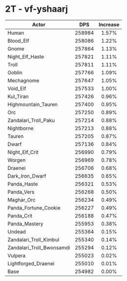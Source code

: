 # 2T - vf-yshaarj
| Actor | DPS | Increase |
|---|:---:|:---:|
|Human|258984|1.57%|
|Blood_Elf|258086|1.22%|
|Gnome|257864|1.13%|
|Night_Elf_Haste|257821|1.11%|
|Troll|257811|1.11%|
|Goblin|257766|1.09%|
|Mechagnome|257647|1.05%|
|Void_Elf|257533|1.00%|
|Kul_Tiran|257426|0.96%|
|Highmountain_Tauren|257400|0.95%|
|Orc|257250|0.89%|
|Zandalari_Troll_Paku|257214|0.88%|
|Nightborne|257213|0.88%|
|Tauren|257205|0.87%|
|Dwarf|257136|0.84%|
|Night_Elf_Crit|256990|0.79%|
|Worgen|256969|0.78%|
|Draenei|256706|0.68%|
|Dark_Iron_Dwarf|256635|0.65%|
|Panda_Haste|256321|0.53%|
|Panda_Vers|256268|0.50%|
|Maghar_Orc|256234|0.49%|
|Panda_Fortune_Cookie|256227|0.49%|
|Panda_Crit|256188|0.47%|
|Panda_Mastery|255953|0.38%|
|Undead|255364|0.15%|
|Zandalari_Troll_Kimbul|255340|0.14%|
|Zandalari_Troll_Bwonsamdi|255294|0.12%|
|Vulpera|255023|0.02%|
|Lightforged_Draenei|255010|0.01%|
|Base|254982|0.00%|
